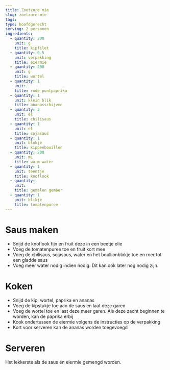 ```yaml
---
title: Zoetzure mie
slug: zoetzure-mie
tags: 
type: hoofdgerecht
serving: 2 personen
ingredients:
  - quantity: 200
    unit: g
    title: kipfilet
  - quantity: 0.5
    unit: verpakking
    title: eiermie
  - quantity: 200
    unit: g
    title: wortel
  - quantity: 1
    unit: 
    title: rode puntpaprika
  - quantity: 1
    unit: klein blik
    title: ananasschijven
  - quantity: 2
    unit: el
    title: chilisaus
  - quantity: 1
    unit: el
    title: sojasaus
  - quantity: 1
    unit: blokje
    title: kippenbouillon
  - quantity: 200
    unit: mL
    title: warm water
  - quantity: 1
    unit: teentje
    title: knoflook
  - quantity: 
    unit: 
    title: gemalen gember
  - quantity: 1
    unit: blikje
    title: tomatenpuree
---
```


# Saus maken

- Snijd de knoflook fijn en fruit deze in een beetje olie
- Voeg de tomatenpuree toe en fruit kort mee
- Voeg de chilisaus, sojasaus, water en het boullionblokje toe en roer tot een gladde saus
- Voeg meer water nodig indien nodig. Dit kan ook later nog nodig zijn.


# Koken

- Snijd de kip, wortel, paprika en ananas
- Voeg de kipstukje toe aan de saus en laat deze garen
- Voeg de wortel toe en laat deze meer garen. Als deze zacht beginnen te worden, kan de paprika erbij
- Kook ondertussen de eiermie volgens de instructies op de verpakking
- Kort voor serveren kan de ananas worden toegevoegd


# Serveren

Het lekkerste als de saus en eiermie gemengd worden.
